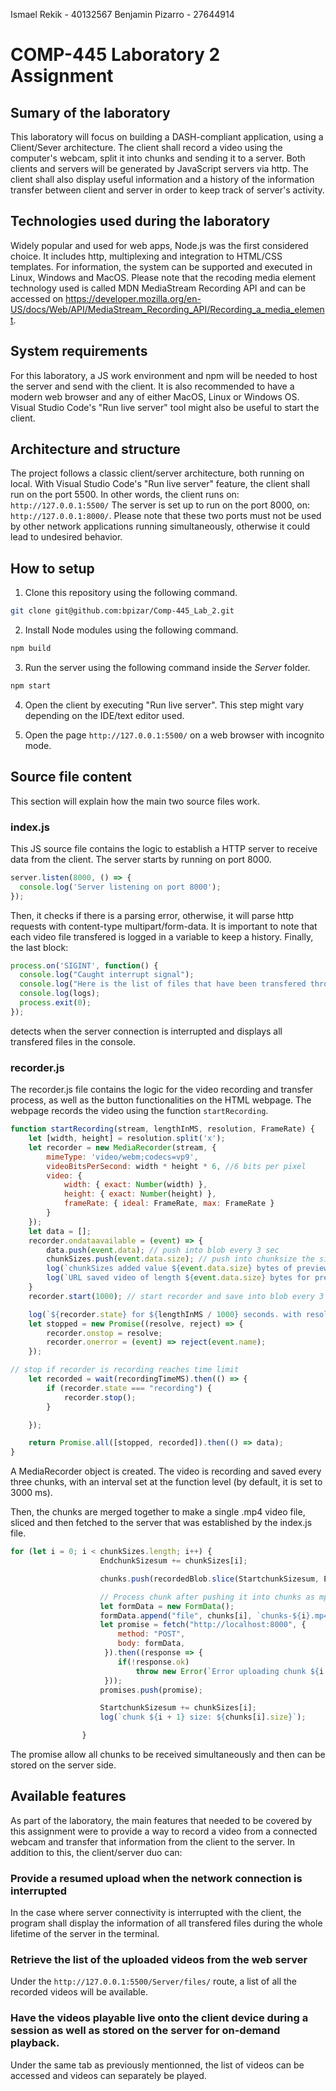Ismael Rekik - 40132567
Benjamin Pizarro - 27644914

# COMP-445 Laboratory 2 Assignment

## Sumary of the laboratory

This laboratory will focus on building a DASH-compliant application, using a Client/Sever architecture. The client shall record a video using the computer's webcam, split it into chunks and sending it to a server. Both clients and servers will be generated by JavaScript servers via http. The client shall also display useful information and a history of the information transfer between client and server in order to keep track of server's activity.

## Technologies used during the laboratory

Widely popular and used for web apps, Node.js was the first considered choice. It includes http, multiplexing and integration to HTML/CSS templates. For information, the system can be supported and executed in Linux, Windows and MacOS. Please note that the recoding media element technology used is called MDN MediaStream Recording API and can be accessed on https://developer.mozilla.org/en-US/docs/Web/API/MediaStream_Recording_API/Recording_a_media_element.

## System requirements

For this laboratory, a JS work environment and npm will be needed to host the server and send with the client. It is also recommended to have a modern web browser and any of either MacOS, Linux or Windows OS. Visual Studio Code's "Run live server" tool might also be useful to start the client.

## Architecture and structure

The project follows a classic client/server architecture, both running on local. With Visual Studio Code's "Run live server" feature, the client shall run on the port 5500. In other words, the client runs on:
```http://127.0.0.1:5500/```
The server is set up to run on the port 8000, on:
```http://127.0.0.1:8000/```.
Please note that these two ports must not be used by other network applications running simultaneously, otherwise it could lead to undesired behavior.

## How to setup

1. Clone this repository using the following command.
```bash
git clone git@github.com:bpizar/Comp-445_Lab_2.git
```

2. Install Node modules using the following command.
```bash
npm build
```

3. Run the server using the following command inside the *Server* folder.
```bash
npm start
```

4. Open the client by executing "Run live server". This step might vary depending on the IDE/text editor used.

5. Open the page ```http://127.0.0.1:5500/``` on a web browser with incognito mode.

## Source file content
This section will explain how the main two source files work.
### **index.js**
This JS source file contains the logic to establish a HTTP server to receive data from the client. The server starts by running on port 8000.
```javascript
server.listen(8000, () => {
  console.log('Server listening on port 8000');
});
```
Then, it checks if there is a parsing error, otherwise, it will parse http requests with content-type multipart/form-data. It is important to note that each video file transfered is logged in a variable to keep a history. Finally, the last block:
```javascript
process.on('SIGINT', function() {
  console.log("Caught interrupt signal");
  console.log("Here is the list of files that have been transfered throughout the life of the server:");
  console.log(logs);
  process.exit(0);
});
```
detects when the server connection is interrupted and displays all transfered files in the console.
### **recorder.js**
The recorder.js file contains the logic for the video recording and transfer process, as well as the button functionalities on the HTML webpage. The webpage records the video using the function ```startRecording```.
```javascript
function startRecording(stream, lengthInMS, resolution, FrameRate) {
    let [width, height] = resolution.split('x');
    let recorder = new MediaRecorder(stream, {
        mimeType: 'video/webm;codecs=vp9',
        videoBitsPerSecond: width * height * 6, //6 bits per pixel
        video: {
            width: { exact: Number(width) },
            height: { exact: Number(height) },
            frameRate: { ideal: FrameRate, max: FrameRate }
        }
    });
    let data = [];
    recorder.ondataavailable = (event) => {
        data.push(event.data); // push into blob every 3 sec
        chunkSizes.push(event.data.size); // push into chunksize the size of every 3 sec inerval
        log(`chunkSizes added value ${event.data.size} bytes of preview Playback`);
        log(`URL saved video of length ${event.data.size} bytes for preview Playback`);
    }
    recorder.start(1000); // start recorder and save into blob every 3 sec

    log(`${recorder.state} for ${lengthInMS / 1000} seconds. with resolution ${resolution} at ${FrameRate} fps`);
    let stopped = new Promise((resolve, reject) => {
        recorder.onstop = resolve;
        recorder.onerror = (event) => reject(event.name);
    });

// stop if recorder is recording reaches time limit
    let recorded = wait(recordingTimeMS).then(() => {
        if (recorder.state === "recording") {
            recorder.stop();
        }

    });

    return Promise.all([stopped, recorded]).then(() => data);
}
```
A MediaRecorder object is created. The video is recording and saved every three chunks, with an interval set at the function level (by default, it is set to 3000 ms). 

Then, the chunks are merged together to make a single .mp4 video file, sliced and then fetched to the server that was established by the index.js file. 

```javascript
for (let i = 0; i < chunkSizes.length; i++) {
                    EndchunkSizesum += chunkSizes[i];

                    chunks.push(recordedBlob.slice(StartchunkSizesum, EndchunkSizesum, "video/mp4"));

                    // Process chunk after pushing it into chunks as mp4
                    let formData = new FormData();
                    formData.append("file", chunks[i], `chunks-${i}.mp4`);
                    let promise = fetch("http://localhost:8000", {
                        method: "POST",
                        body: formData,
                     }).then((response => {
                        if(!response.ok)
                            throw new Error(`Error uploading chunk ${i + 1}`)
                     }));
                    promises.push(promise);

                    StartchunkSizesum += chunkSizes[i];
                    log(`chunk ${i + 1} size: ${chunks[i].size}`);

                }
```
The promise allow all chunks to be received simultaneously and then can be stored on the server side.

## Available features

As part of the laboratory, the main features that needed to be covered by this assignment were to provide a way to record a video from a connected webcam and transfer that information from the client to the server. In addition to this, the client/server duo can:
### Provide a resumed upload when the network connection is interrupted
In the case where server connectivity is interrupted with the client, the program shall display the information of all transfered files during the whole lifetime of the server in the terminal.
### Retrieve the list of the uploaded videos from the web server
Under the ```http://127.0.0.1:5500/Server/files/``` route, a list of all the recorded videos will be available.
### Have the videos playable live onto the client device during a session as well as stored on the server for on-demand playback.
Under the same tab as previously mentionned, the list of videos can be accessed and videos can separately be played.